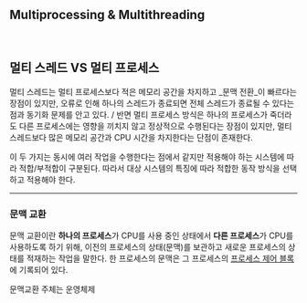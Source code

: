 ## Multiprocessing & Multithreading

​    

## 멀티 스레드 VS 멀티 프로세스 

멀티 스레드는 멀티 프로세스보다 적은 메모리 공간을 차지하고 _문맥 전환_이 빠르다는 장점이 있지만, 오류로 인해 하나의 스레드가 종료되면 전체 스레드가 종료될 수 있다는 점과 동기화 문제를 안고 있다. / 반면 멀티 프로세스 방식은 하나의 프로세스가 죽더라도 다른 프로세스에는 영향을 끼치지 않고 정상적으로 수행된다는 장점이 있지만, 멀티 스레드보다 많은 메모리 공간과 CPU 시간을 차지한다는 단점이 존재한다. 

이 두 가지는 동시에 여러 작업을 수행한다는 점에서 같지만 적용해야 하는 시스템에 따라 적합/부적합이 구분된다. 따라서 대상 시스템의 특징에 따라 적합한 동작 방식을 선택하고 적용해야 한다.

---

### 문맥 교환

문맥 교환이란 **하나의 프로세스**가 CPU를 사용 중인 상태에서 **다른 프로세스**가 CPU를 사용하도록 하기 위해, 이전의 프로세스의 상태(문맥)를 보관하고 새로운 프로세스의 상태를 적재하는 작업을 말한다. 한 프로세스의 문맥은 그 프로세스의 [프로세스 제어 블록](https://ko.wikipedia.org/wiki/프로세스_제어_블록)에 기록되어 있다.

문맥교환 주체는 운영체제 
